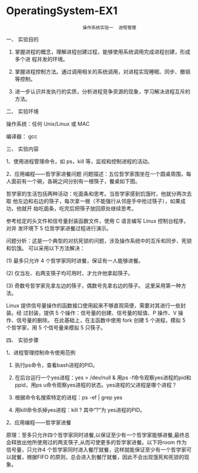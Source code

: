 # OperatingSystem-EX1

                                 操作系统实验一  进程管理
                                 
一、 实验目的

1. 掌握进程的概念，理解进程创建过程，能够使用系统调用完成进程创建，形成多个进 程并发的环境。

2. 掌握进程控制方法。通过调用相关的系统调用，对进程实现睡眠、同步、撤销等控制。

3. 进一步认识并发执行的实质，分析进程竞争资源的现象，学习解决进程互斥的方法。 

二、 实验环境 

操作系统：任何 Unix/Linux 或 MAC

编译器： gcc

三、 实验内容

1、使用进程管理命令，如 ps，kill 等，监视和控制进程的活动。

2、应用编程——哲学家进餐问题 问题描述：五位哲学家围坐在一个圆桌周围，每人面前有一个碗，各碗之间分别有一根筷子，餐桌如下图。
 
哲学家的生活包括两种活动：吃面条和思考。当哲学家感到饥饿时，他就分两次去取 他左边和右边的筷子，每次拿一根（不能强行从邻座手中抢过筷子），如果成功，他就开 始吃面条，吃完后把筷子放回原处继续思考。 

参考给定的头文件和信号量封装函数文件，使用 C 语言编写 Linux 控制台程序，对并 发环境下 5 位哲学家进餐过程进行演示。 

问题分析：这是一个典型的对抗死锁的问题，涉及操作系统中的互斥和同步、死锁和饥饿。 可以采用以下方法解决： 

(1) 最多只允许 4 个哲学家同时进餐，保证有一人能够进餐。 

(2) 仅当左、右两支筷子均可用时，才允许他拿起筷子。 

(3) 奇数号哲学家先拿左边的筷子，偶数号先拿右边的筷子。 这里采用第一种方法。 

Linux 提供信号量操作的函数接口使用起来不够直观简便，需要对其进行一些封装。经 过封装，提供 5 个操作：信号量的创建、信号量的赋值、P 操作、V 操作、信号量的删除。 在此基础上，在主函数中使用 fork 创建 5 个进程，模拟 5 个哲学家，用 5 个信号量来模拟 5 只筷子。

四、 实验步骤

1、进程管理控制命令使用范例

1)	执行ps命令，查看bash进程的PID。

2)	在后台运行一个yes进程：yes > /dev/null & 用ps -f命令观察yes进程的pid和ppid，用ps u命令观察yes进程的状态。yes进程的父进程是哪个进程？ 

3)	根据命令名搜索特定的进程：ps -ef | grep yes

4)	用kill命令杀掉yes进程：kill ?  其中“?”为 yes进程的PID。

2、应用编程——哲学家进餐

原理：至多只允许四个哲学家同时进餐,以保证至少有一个哲学家能够进餐,最终总会释放出他所使用过的两支筷子,从而可使更多的哲学家进餐。以下将room 作为信号量，只允许4 个哲学家同时进入餐厅就餐，这样就能保证至少有一个哲学家可以就餐，根据FIFO 的原则，总会进入到餐厅就餐，因此不会出现饿死和死锁的现象。
                                 
